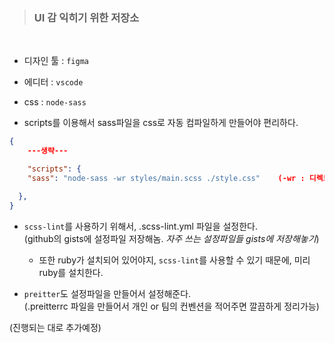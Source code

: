 > ### UI 감 익히기 위한 저장소

<br>

- 디자인 툴 : `figma`

- 에디터 : `vscode`

- css : `node-sass`

- scripts를 이용해서 sass파일을 css로 자동 컴파일하게 만들어야 편리하다.

```json
{
    ---생략---

    "scripts": {
    "sass": "node-sass -wr styles/main.scss ./style.css"    (-wr : 디렉토리의 변화를 살펴라)

  },
}
```

- `scss-lint`를 사용하기 위해서, .scss-lint.yml 파일을 설정한다.  
  (github의 gists에 설정파일 저장해놈. _자주 쓰는 설정파일들 gists에 저장해놓기_)

  - 또한 ruby가 설치되어 있어야지, `scss-lint`를 사용할 수 있기 때문에, 미리 ruby를 설치한다.

- `preitter`도 설정파일을 만들어서 설정해준다.  
  (.preitterrc 파일을 만들어서 개인 or 팀의 컨벤션을 적어주면 깔끔하게 정리가능)

(진행되는 대로 추가예정)
